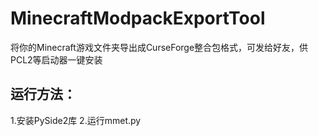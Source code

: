 # MinecraftModpackExportTool
将你的Minecraft游戏文件夹导出成CurseForge整合包格式，可发给好友，供PCL2等启动器一键安装
## 运行方法：
1.安装PySide2库
2.运行mmet.py

